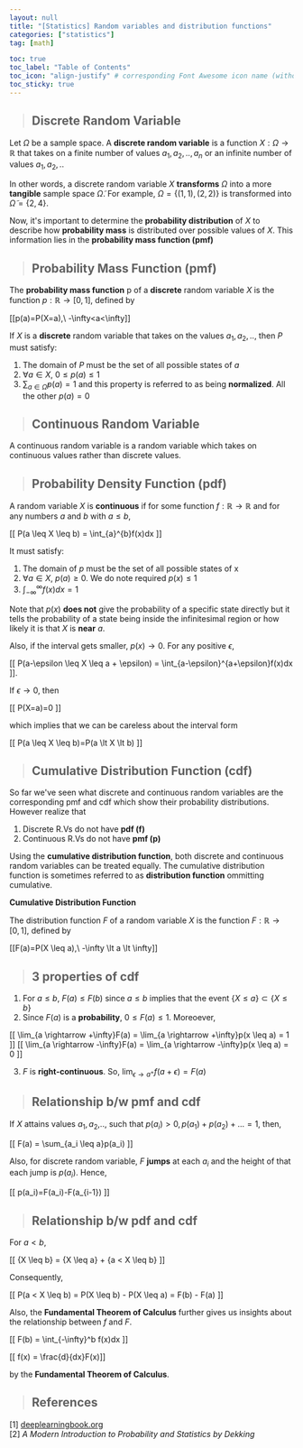 ```yaml
---
layout: null
title: "[Statistics] Random variables and distribution functions"
categories: ["statistics"]
tag: [math]

toc: true
toc_label: "Table of Contents"
toc_icon: "align-justify" # corresponding Font Awesome icon name (without fa prefix)
toc_sticky: true
---
```


> ## Discrete Random Variable

Let $\Omega$ be a sample space. A **discrete random variable** is a function $X:\Omega \rightarrow \mathbb{R}$ that takes on a finite number of values $a_1, a_2,..,a_n$ or an infinite number of values $a_1, a_2,..$

In other words, a discrete random variable $X$ **transforms** $\Omega$ into a more **tangible** sample space $\tilde{\Omega}$. For example, $\Omega=\{(1,1),(2,2)\}$ is transformed into $\tilde{\Omega}=\{2,4\}$.

Now, it's important to determine the **probability distribution** of $X$ to describe how **probability mass** is distributed over possible values of $X$. This information lies in the **probability mass function (pmf)**

> ## Probability Mass Function (pmf)

The **probability mass function** p of a **discrete** random variable $X$ is the function $p:\mathbb{R}\rightarrow[0,1]$, defined by

\[[p(a)=P(X=a),\ -\infty<a<\infty\]]

If $X$ is a **discrete** random variable that takes on the values $a_1,a_2,..$, then $P$ must satisfy:

1. The domain of $P$ must be the set of all possible states of $a$
2. $\forall a  \in X,\ 0 \leq p(a) \leq 1$
3. $\sum_{a\in \tilde{\Omega}} p(a)=1$ and this property is referred to as being **normalized**. All the other $p(a)=0$

> ## Continuous Random Variable

A continuous random variable is a random variable which takes on continuous values rather than discrete values.

> ## Probability Density Function (pdf)

A random variable $X$ is **continuous** if for some function $f: \mathbb{R} \rightarrow \mathbb{R}$ and for any numbers $a$ and $b$ with $a \leq b$,

\[[ P(a \leq X \leq b) = \int_{a}^{b}f(x)dx \]]

It must satisfy:

1. The domain of $p$ must be the set of all possible states of x
2. $\forall a \in X,\ p(a) \geq 0$. We do note required $p(x) \leq 1$
3. $\int_{-\infty}^{\infty}f(x)dx=1$

Note that $p(x)$ **does not** give the probability of a specific state directly but it tells the probability of a state being inside the infinitesimal region or how likely it is that $X$ is **near** $a$.

Also, if the interval gets smaller, $p(x) \rightarrow 0$. For any positive $\epsilon$,

\[[ P(a-\epsilon \leq X \leq a + \epsilon) = \int_{a-\epsilon}^{a+\epsilon}f(x)dx \]].

If $\epsilon \rightarrow 0$, then

\[[ P(X=a)=0 \]]

which implies that we can be careless about the interval form

\[[ P(a \leq X \leq b)=P(a \lt X \lt b) \]]

> ## Cumulative Distribution Function (cdf)

So far we've seen what discrete and continuous random variables are the corresponding pmf and cdf which show their probability distributions. However realize that

1. Discrete R.Vs do not have **pdf (f)**
2. Continuous R.Vs do not have **pmf (p)**

Using the **cumulative distribution function**, both discrete and continuous random variables can be treated equally. The cumulative distribution function is sometimes referred to as **distribution function** ommitting cumulative.

**Cumulative Distribution Function**

The distribution function $F$ of a random variable $X$ is the function $F: \mathbb{R} \rightarrow [0,1]$, defined by

\[[F(a)=P(X \leq a),\ -\infty \lt a \lt \infty\]]

> ## 3 properties of cdf

1. For $a \leq b$, $F(a) \leq F(b)$ since $a \leq b$ implies that the event $\{X \leq a\} \subset \{X \leq b\}$
2. Since $F(a)$ is a **probability**, $0 \leq F(a) \leq 1$. Moreoever,

\[[ \lim_{a \rightarrow +\infty}F(a) = \lim_{a \rightarrow +\infty}p(x \leq a) = 1 \]]
\[[ \lim_{a \rightarrow -\infty}F(a) = \lim_{a \rightarrow -\infty}p(x \leq a) = 0 \]]

3. $F$ is **right-continuous**. So, $\lim_{\epsilon \rightarrow a^+}f(a+\epsilon)=F(a)$

> ## Relationship b/w pmf and cdf

If $X$ attains values $a_1, a_2,$.., such that $p(a_i) \gt 0, p(a_1)+p(a_2)+...=1$, then,

\[[ F(a) = \sum_{a_i \leq a}p(a_i) \]]

Also, for discrete random variable, $F$ **jumps** at each $a_i$ and the height of that each jump is $p(a_i)$. Hence,

\[[ p(a_i)=F(a_i)-F(a_{i-1}) \]]

> ## Relationship b/w pdf and cdf

For $a < b$,

\[[ \{X \leq b\} = \{X \leq a\} + \{a < X \leq b\} \]]

Consequently,

\[[ P(a < X \leq b) = P(X \leq b) - P(X \leq a) = F(b) - F(a) \]]

Also, the **Fundamental Theorem of Calculus** further gives us insights about the relationship between $f$ and $F$.

\[[ F(b) = \int_{-\infty}^b f(x)dx \]]

\[[ f(x) = \frac{d}{dx}F(x)\]]

by the **Fundamental Theorem of Calculus**.

> ## References

[1] [deeplearningbook.org](https://www.deeplearningbook.org/)  
[2] _A Modern Introduction to Probability and Statistics by Dekking_
